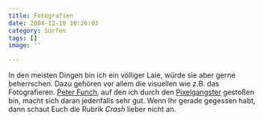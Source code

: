 ```yaml
---
title: Fotografien
date: 2004-12-10 10:26:03
category: Surfen
tags: []
image: ''

---
```


In den meisten Dingen bin ich ein völliger Laie, würde sie aber gerne beherrschen. Dazu gehören vor allem die visuellen wie z.B. das Fotografieren. [Peter Funch](http://www.peterfunch.com), auf den ich durch den [Pixelgangster](http://www.pixelgangster.de/stories/433911/) gestoßen bin, macht sich daran jedenfalls sehr gut. Wenn Ihr gerade gegessen habt, dann schaut Euch die Rubrik *Crash* lieber nicht an.
